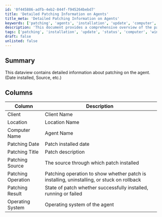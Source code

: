 ```yaml
---
id: '0f445886-adfb-4eb2-844f-f945264bebd7'
title: 'Detailed Patching Information on Agents'
title_meta: 'Detailed Patching Information on Agents'
keywords: ['patching', 'agents', 'installation', 'update', 'computer', 'status']
description: 'This document provides a comprehensive overview of the patching process on agents, including details such as the installation date, source of the patch, and the current status of the patching operation. It outlines the key columns that represent various aspects of the patching information, making it a valuable resource for monitoring and managing agent updates.'
tags: ['patching', 'installation', 'update', 'status', 'computer', 'windows']
draft: false
unlisted: false
---
```

## Summary

This dataview contains detailed information about patching on the agent. (Date installed, Source, etc.)

## Columns

| Column              | Description                                                                                     |
|---------------------|-------------------------------------------------------------------------------------------------|
| Client              | Client Name                                                                                    |
| Location            | Location Name                                                                                  |
| Computer Name       | Agent Name                                                                                     |
| Patching Date       | Patch installed date                                                                           |
| Patching Title      | Patch description                                                                               |
| Patching Source     | The source through which patch installed                                                       |
| Patching Operation   | Patching operation to show whether patch is installing, uninstalling, or stuck on rollback     |
| Patching Result     | State of patch whether successfully installed, running or failed                                |
| Operating System    | Operating system of the agent                                                                   |







